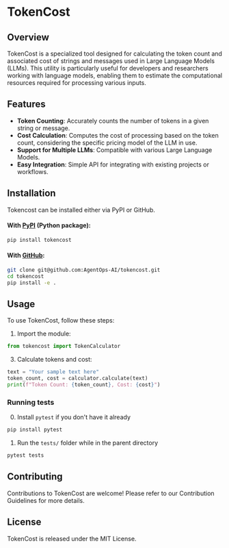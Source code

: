 # TokenCost

## Overview

TokenCost is a specialized tool designed for calculating the token count and associated cost of strings and messages used in Large Language Models (LLMs). This utility is particularly useful for developers and researchers working with language models, enabling them to estimate the computational resources required for processing various inputs.

## Features

- **Token Counting**: Accurately counts the number of tokens in a given string or message.
- **Cost Calculation**: Computes the cost of processing based on the token count, considering the specific pricing model of the LLM in use.
- **Support for Multiple LLMs**: Compatible with various Large Language Models.
- **Easy Integration**: Simple API for integrating with existing projects or workflows.

## Installation

Tokencost can be installed either via PyPI or GitHub.


#### With [PyPI](https://pypi.org/project/tokencost/) (Python package):
```bash
pip install tokencost
```

#### With [GitHub](https://github.com/AgentOps-AI/tokencost):

```bash
git clone git@github.com:AgentOps-AI/tokencost.git
cd tokencost
pip install -e .
```

## Usage

To use TokenCost, follow these steps:

1. Import the module:

```python
from tokencost import TokenCalculator
```


3. Calculate tokens and cost:
```python
text = "Your sample text here"
token_count, cost = calculator.calculate(text)
print(f"Token Count: {token_count}, Cost: {cost}")
```

### Running tests
0. Install ```pytest``` if you don't have it already
```python
pip install pytest
```

1. Run the `tests/` folder while in the parent directory 
```python
pytest tests
```

## Contributing

Contributions to TokenCost are welcome! Please refer to our Contribution Guidelines for more details.

## License

TokenCost is released under the MIT License.
